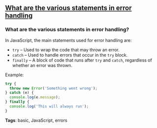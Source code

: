 ## [What are the various statements in error handling](#what-are-the-various-statements-in-error-handling)

### What are the various statements in error handling?

In JavaScript, the main statements used for error handling are:

- `try` – Used to wrap the code that may throw an error.
- `catch` – Used to handle errors that occur in the `try` block.
- `finally` – A block of code that runs after `try` and `catch`, regardless of whether an error was thrown.

Example:

```javascript
try {
  throw new Error('Something went wrong');
} catch (e) {
  console.log(e.message);
} finally {
  console.log('This will always run');
}
```

**Tags**: basic, JavaScript, errors


